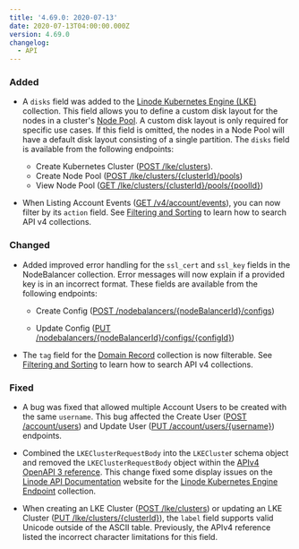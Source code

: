 ```yaml
---
title: '4.69.0: 2020-07-13'
date: 2020-07-13T04:00:00.000Z
version: 4.69.0
changelog:
  - API
---
```


### Added

- A `disks` field was added to the [Linode Kubernetes Engine (LKE)](https://www.linode.com/docs/api/linode-kubernetes-engine-lke/#kubernetes-clusters-list) collection. This field allows you to define a custom disk layout for the nodes in a cluster's [Node Pool](https://www.linode.com/docs/api/linode-kubernetes-engine-lke/#node-pool-create). A custom disk layout is only required for specific use cases. If this field is omitted, the nodes in a Node Pool will have a default disk layout consisting of a single partition. The `disks` field is available from the following endpoints:

    - Create Kubernetes Cluster ([POST /lke/clusters](https://www.linode.com/docs/api/linode-kubernetes-engine-lke/#kubernetes-cluster-create)).
    - Create Node Pool ([POST /lke/clusters/{clusterId}/pools](https://www.linode.com/docs/api/linode-kubernetes-engine-lke/#node-pool-create))
    - View Node Pool ([GET /lke/clusters/{clusterId}/pools/{poolId}](https://www.linode.com/docs/api/linode-kubernetes-engine-lke/#node-pool-view))

- When Listing Account Events ([GET /v4/account/events](https://www.linode.com/docs/api/account/#events-list)), you can now filter by its `action` field. See [Filtering and Sorting](/https://www.linode.com/docs/api/) to learn how to search API v4 collections.

### Changed

- Added improved error handling for the `ssl_cert` and `ssl_key` fields in the NodeBalancer collection. Error messages will now explain if a provided key is in an incorrect format. These fields are available from the following endpoints:

  - Create Config ([POST /nodebalancers/{nodeBalancerId}/configs](https://www.linode.com/docs/api/nodebalancers/#config-create))

  - Update Config ([PUT /nodebalancers/{nodeBalancerId}/configs/{configId}](https://www.linode.com/docs/api/nodebalancers/#config-update))

- The `tag` field for the [Domain Record](https://www.linode.com/docs/api/domains/#domain-record-create) collection is now filterable. See [Filtering and Sorting](/https://www.linode.com/docs/api/) to learn how to search API v4 collections.

### Fixed

- A bug was fixed that allowed multiple Account Users to be created with the same `username`. This bug affected the Create User ([POST /account/users](https://www.linode.com/docs/api/account/#user-create)) and Update User ([PUT /account/users/{username}](https://www.linode.com/docs/api/account/#user-update)) endpoints.

- Combined the `LKEClusterRequestBody` into the `LKECluste`r schema object and removed the `LKEClusterRequestBody` object within the [APIv4 OpenAPI 3 reference](https://github.com/linode/linode-api-docs). This change fixed some display issues on the [Linode API Documentation](https://www.linode.com/docs/api) website for the [Linode Kubernetes Engine Endpoint](https://www.linode.com/docs/api/linode-kubernetes-engine-lke/#kubernetes-clusters-list) collection.

- When creating an LKE Cluster ([POST /lke/clusters](https://www.linode.com/docs/api/linode-kubernetes-engine-lke/#kubernetes-cluster-create)) or updating an LKE Cluster ([PUT /lke/clusters/{clusterId}](https://www.linode.com/docs/api/linode-kubernetes-engine-lke/#kubernetes-cluster-update)), the `label` field supports valid Unicode outside of the ASCII table. Previously, the APIv4 reference listed the incorrect character limitations for this field.
